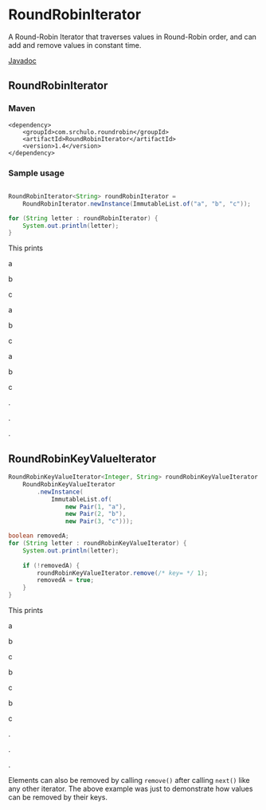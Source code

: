 # RoundRobinIterator
A Round-Robin Iterator that traverses values in Round-Robin order, and can add and remove values in constant time.

<p><a href="http://srchulo.com/java/roundrobin/">Javadoc</a></p>

## RoundRobinIterator

### Maven

    <dependency>
        <groupId>com.srchulo.roundrobin</groupId>
        <artifactId>RoundRobinIterator</artifactId>
        <version>1.4</version>
    </dependency>

### Sample usage

```java

RoundRobinIterator<String> roundRobinIterator = 
    RoundRobinIterator.newInstance(ImmutableList.of("a", "b", "c"));

for (String letter : roundRobinIterator) {
    System.out.println(letter);
}

```

This prints

a

b

c

a

b

c

a

b

c

.

.

.

## RoundRobinKeyValueIterator

```java
RoundRobinKeyValueIterator<Integer, String> roundRobinKeyValueIterator = 
    RoundRobinKeyValueIterator
        .newInstance(
            ImmutableList.of(
                new Pair(1, "a"), 
                new Pair(2, "b"), 
                new Pair(3, "c")));

boolean removedA;
for (String letter : roundRobinKeyValueIterator) {
    System.out.println(letter);
    
    if (!removedA) {
        roundRobinKeyValueIterator.remove(/* key= */ 1);
        removedA = true;
    }
}

```

This prints

a

b

c

b

c

b

c

.

.

.

Elements can also be removed by calling `remove()` after calling `next()` like any other iterator. The above example was 
just to demonstrate how values can be removed by their keys.
